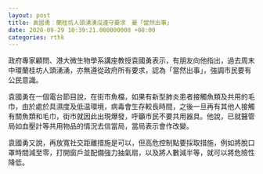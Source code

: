 ```yaml
---
layout: post
title: 袁國勇︰蘭桂坊人頭湧湧沒遵守要求　憂「當然出事」
date: 2020-09-29 10:39:21.000000000 +08:00
categories: rthk
---
```


政府專家顧問、港大微生物學系講座教授袁國勇表示，有朋友向他指出，過去周末中環蘭桂坊人頭湧湧，亦無遵從政府所有要求，認為「當然出事」，強調市民要有公民意識。

袁國勇在一個電台節目說，在街市魚檔，如果有新型肺炎患者接觸魚類及共用的毛巾，由於處於具濕度及低温環境，病毒會生存較長時間，之後一旦再有其他人接觸有關魚類和毛巾，街市就因此出現爆發，呼籲市民不要共用器具。他說，已就醫管局如血壓計等共用物品的情況去信當局，當局表示會作改變。

袁國勇又說，再放寬社交距離措施是可以，但高危控制點要採取措施，例如將脫口罩時間減至零，打開窗戶並配備強力抽氣扇，以及將人數減半等，就可以將危險性降低。
